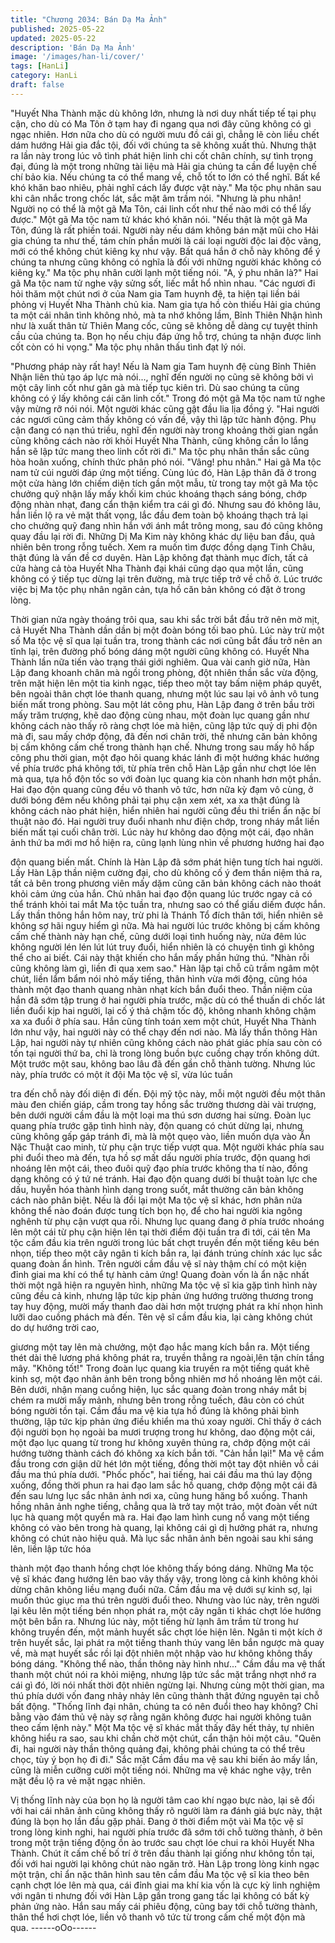 ```yaml
---
title: "Chương 2034: Bán Dạ Ma Ảnh"
published: 2025-05-22
updated: 2025-05-22
description: 'Bán Dạ Ma Ảnh'
image: '/images/han-li/cover/'
tags: [HanLi]
category: HanLi
draft: false
---
```


"Huyết Nha Thành mặc dù không lớn, nhưng là nơi duy nhất tiếp
tế tại phụ cận, cho dù có Ma Tôn ở tạm hay đi ngang qua nơi đây
cũng không có gì ngạc nhiên. Hơn nữa cho dù có người mưu đồ
cái gì, chẳng lẽ còn liều chết dám hướng Hải gia đắc tội, đối với
chúng ta sẽ không xuất thủ. Nhưng thật ra lần này trong lúc vô
tình phát hiện linh chi cốt chân chính, sự tình trọng đại, đúng là
một trong những tài liệu mà Hải gia chúng ta cần để luyện chế chí
bảo kia. Nếu chúng ta có thể mang về, chỗ tốt to lớn có thể nghĩ.
Bất kể khó khăn bao nhiêu, phải nghĩ cách lấy được vật này." Ma
tộc phụ nhân sau khi cân nhắc trong chốc lát, sắc mặt âm trầm
nói.
"Nhưng là phu nhân! Người nọ có thể là một gã Ma Tôn, cái linh
cốt như thế nào mới có thể lấy được." Một gã Ma tộc nam tử khác
khó khăn nói.
"Nếu thật là một gã Ma Tôn, đúng là rất phiền toái. Người này nếu
dám không bán mặt mũi cho Hải gia chúng ta như thế, tám chín
phần mười là cái loại người độc lai độc vãng, mới có thể không
chút kiêng kỵ như vậy. Bất quá hắn ở chỗ này không để ý chúng
ta nhưng cũng không có nghĩa là đối với những người khác không
có kiêng kỵ." Ma tộc phụ nhân cười lạnh một tiếng nói.
"A, ý phu nhân là?" Hai gã Ma tộc nam tử nghe vậy sửng sốt, liếc
mắt hổ nhìn nhau.
"Các ngươi đi hỏi thăm một chút nơi ở của Nam gia Tam huynh
đệ, ta hiện tại liền bái phỏng vị Huyết Nha Thành chủ kia. Nam gia
tựa hồ còn thiếu Hải gia chúng ta một cái nhân tình không nhỏ,
mà ta nhớ không lầm, Bỉnh Thiên Nhận hình như là xuất thân từ
Thiên Mang cốc, cũng sẽ không dễ dàng cự tuyệt thỉnh cầu của
chúng ta. Bọn họ nếu chịu đáp ứng hỗ trợ, chúng ta nhận được
linh cốt còn có hi vọng." Ma tộc phụ nhân thấu tình đạt lý nói.

"Phương pháp này rất hay! Nếu là Nam gia Tam huynh đệ cùng
Bỉnh Thiên Nhận liên thủ tạo áp lực mà nói..., nghĩ đến người nọ
cũng sẽ không bởi vì một cây linh cốt như gân gà mà tiếp tục kiên
trì. Dù sao chúng ta cũng không có ý lấy không cái căn linh cốt."
Trong đó một gã Ma tộc nam tử nghe vậy mừng rỡ nói nói.
Một người khác cũng gật đầu lia lịa đồng ý.
"Hai người các ngươi cũng cảm thấy không có vấn đề, vậy thì lập
tức hành động. Phụ cận đang có nạn thú triều, nghĩ đến người
này trong khoảng thời gian ngắn cũng không cách nào rời khỏi
Huyết Nha Thành, cũng không cần lo lắng hắn sẽ lập tức mang
theo linh cốt rời đi." Ma tộc phụ nhân thần sắc cũng hòa hoãn
xuống, chính thức phân phó nói.
"Vâng! phu nhân." Hai gã Ma tộc nam tử cúi người đáp ứng một
tiếng.
Cùng lúc đó, Hàn Lập thân đã ở trong một cửa hàng lớn chiếm
diện tích gần một mẫu, từ trong tay một gã Ma tộc chưởng quỹ
nhận lấy mấy khối kim chúc khoáng thạch sáng bóng, chớp động
nhàn nhạt, đang cẩn thận kiểm tra cái gì đó.
Nhưng sau đó không lâu, hắn liền lộ ra vẻ mặt thất vọng, lắc đầu
đem toàn bộ khoáng thạch trả lại cho chưởng quỹ đang nhìn hắn
với ánh mắt trông mong, sau đó cũng không quay đầu lại rời đi.
Những Dị Ma Kim này không khác dự liệu ban đầu, quả nhiên bên
trong rỗng tuếch.
Xem ra muốn tìm được đồng dạng Tinh Châu, thật đúng là vấn đề
cơ duyên.
Hàn Lập không đạt thành mục đích, tất cả cửa hàng cả tòa Huyết
Nha Thành đại khái cũng dạo qua một lần, cũng không có ý tiếp
tục dừng lại trên đường, mà trực tiếp trở về chỗ ở.
Lúc trước việc bị Ma tộc phụ nhân ngăn cản, tựa hồ căn bản
không có đặt ở trong lòng.

Thời gian nửa ngày thoáng trôi qua, sau khi sắc trời bắt đầu trở
nên mờ mịt, cả Huyết Nha Thành dần dần bị một đoàn bóng tối
bao phủ.
Lúc này trừ một số Ma tộc vệ sĩ qua lại tuần tra, trong thành các
nơi cũng bắt đầu trở nên an tĩnh lại, trên đường phố bóng dáng
một người cũng không có.
Huyết Nha Thành lần nữa tiến vào trạng thái giới nghiêm.
Qua vài canh giờ nữa, Hàn Lập đang khoanh chân mà ngồi trong
phòng, đột nhiên thần sắc vừa động, trên mặt hiện lên một tia
kinh ngạc, tiếp theo một tay bấm niệm pháp quyết, bên ngoài thân
chợt lóe thanh quang, nhưng một lúc sau lại vô ảnh vô tung biến
mất trong phòng.
Sau một lát công phu, Hàn Lập đang ở trên bầu trời mấy trăm
trượng, khẽ dao động cùng nhau, một đoàn lục quang gần như
không cách nào thấy rõ ràng chợt lóe mà hiện, cũng lập tức quỷ
dị phi độn mà đi, sau mấy chớp động, đã đến nơi chân trời, thế
nhưng căn bản không bị cấm không cấm chế trong thành hạn
chế.
Nhưng trong sau mấy hô hấp công phu thời gian, một đạo hôi
quang khác lánh đi một hướng khác hướng về phía trước phá
không tới, từ phía trên chỗ Hàn Lập gần như chợt lóe lên mà qua,
tựa hồ độn tốc so với đoàn lục quang kia còn nhanh hơn một
phần.
Hai đạo độn quang cũng đều vô thanh vô tức, hơn nữa kỳ đạm vô
cùng, ở dưới bóng đêm nếu không phải tại phụ cận xem xét, xa
xa thật đúng là không cách nào phát hiện, hiển nhiên hai người
cũng đều thi triển ẩn nặc bí thuật nào đó.
Hai người truy đuổi nhanh như điện chớp, trong nháy mắt liền
biến mất tại cuối chân trời.
Lúc này hư không dao động một cái, đạo nhân ảnh thứ ba mới
mơ hồ hiện ra, cũng lạnh lùng nhìn về phương hướng hai đạo

độn quang biến mất.
Chính là Hàn Lập đã sớm phát hiện tung tích hai người.
Lấy Hàn Lập thần niệm cường đại, cho dù không cố ý đem thần
niệm thả ra, tất cả bên trong phương viên mấy dặm cũng căn bản
không cách nào thoát khỏi cảm ứng của hắn.
Chủ nhân hai đạo độn quang lúc trước ngay cả có thể tránh khỏi
tai mắt Ma tộc tuần tra, nhưng sao có thể giấu diếm được hắn.
Lấy thần thông hắn hôm nay, trừ phi là Thánh Tổ đích thân tới,
hiển nhiên sẽ không sợ hãi nguy hiểm gì nữa.
Mà hai người lúc trước không bị cấm không cấm chế thành này
hạn chế, cũng dưới loại tình huống này, nửa đêm lúc không người
lén lén lút lút truy đuổi, hiển nhiên là có chuyện tình gì không thể
cho ai biết.
Cái này thật khiến cho hắn mấy phần hứng thú.
"Nhàn rỗi cũng không làm gì, liền đi qua xem sao." Hàn lập tại chỗ
cũ trầm ngâm một chút, liền lẩm bẩm nói nhỏ mấy tiếng, thân hình
vừa mới động, cũng hóa thành một đạo thanh quang nhàn nhạt
kích bắn đuổi theo.
Thần niệm của hắn đã sớm tập trung ở hai người phía trước, mặc
dù có thể thuấn di chốc lát liền đuổi kịp hai người, lại cố ý thả
chậm tốc độ, không nhanh không chậm xa xa đuổi ở phía sau.
Hắn cũng tính toán xem một chút, Huyết Nha Thành lớn như vậy,
hai người này có thể chạy đến nơi nào.
Mà lấy thần thông Hàn Lập, hai người này tự nhiên cũng không
cách nào phát giác phía sau còn có tồn tại người thứ ba, chỉ là
trong lòng buồn bực cuồng chạy trốn không dứt.
Một trước một sau, không bao lâu đã đến gần chỗ thành tường.
Nhưng lúc này, phía trước có một ít đội Ma tộc vệ sĩ, vừa lúc tuần

tra đến chỗ này đối diện đi đến.
Đội mỹ tộc này, mỗi một người đều một thân màu đen chiến giáp,
cầm trong tay hồng sắc trường thương dài vài trượng, bên dưới
người cầm đầu là một loại ma thú sơn dương hai sừng.
Đoàn lục quang phía trước gặp tình hình này, độn quang có chút
dừng lại, nhưng cũng không gấp gáp tránh đi, mà là một quẹo
vào, liền muốn dựa vào Ẩn Nặc Thuật cao minh, từ phụ cận trực
tiếp vượt qua.
Một người khác phía sau phi đuổi theo mà đến, tựa hồ sợ mất
dấu người phía trước, độn quang hơi nhoáng lên một cái, theo
đuôi quỹ đạo phía trước không tha tí nào, đồng dạng không có ý
tứ né tránh.
Hai đạo độn quang dưới bí thuật toàn lực che dấu, huyễn hóa
thành hình dạng trong suốt, mắt thường căn bản không cách nào
phân biệt.
Nếu là đổi lại một Ma tộc vệ sĩ khác, hơn phân nửa không thể nào
đoán được tung tích bọn họ, để cho hai người kia ngông nghênh
từ phụ cận vượt qua rồi.
Nhưng lục quang đang ở phía trước nhoáng lên một cái từ phụ
cận hiện lên tại thời điểm đội tuần tra đi tới, cái tên Ma tộc cầm
đầu kia trên người trong lúc bất chợt truyền đến một tiếng kêu
bén nhọn, tiếp theo một cây ngân ti kích bắn ra, lại đánh trúng
chính xác lục sắc quang đoàn ẩn hình.
Trên người cầm đầu vệ sĩ này thậm chí có một kiện đỉnh giai ma
khí có thể tự hành cảm ứng!
Quang đoàn vốn là ẩn nặc nhất thời một ngã hiện ra nguyên hình,
những Ma tộc vệ sĩ kia gặp tình hình này cũng đều cả kinh,
nhưng lập tức kịp phản ứng hướng trường thương trong tay huy
động, mười mấy thanh đao dài hơn một trượng phát ra khí nhọn
hình lưỡi dao cuồng phách mà đến.
Tên vệ sĩ cầm đầu kia, lại càng không chút do dự hướng trời cao,

giương một tay lên mà chưởng, một đạo hắc mang kích bắn ra.
Một tiếng thét dài thê lương phá không phát ra, truyền thẳng ra
ngoài,lên tận chín tầng mây.
"Không tốt!"
Trong đoàn lục quang kia truyền ra một tiếng quát khẽ kinh sợ,
một đạo nhân ảnh bên trong bỗng nhiên mơ hồ nhoáng lên một
cái.
Bên dưới, nhận mang cuồng hiện, lục sắc quang đoàn trong nháy
mắt bị chém ra mười mấy mảnh, nhưng bên trong rỗng tuếch,
đâu còn có chút bóng người tồn tại.
Cầm đầu ma vệ kia tựa hồ đúng là không phải bình thường, lập
tức kịp phản ứng điều khiển ma thú xoay người.
Chỉ thấy ở cách đội người bọn họ ngoài ba mươi trượng trong hư
không, dao động một cái, một đạo lục quang từ trong hư không
xuyên thủng ra, chớp động một cái hướng tường thành cách đó
không xa kích bắn tới.
"Cản hắn lại!"
Ma vệ cầm đầu trong cơn giận dữ hét lớn một tiếng, đồng thời
một tay đột nhiên vỗ cái đầu ma thú phía dưới.
"Phốc phốc", hai tiếng, hai cái đầu ma thú lay động xuống, đồng
thời phun ra hai đạo lam sắc hồ quang, chớp động một cái đã đến
sau lưng lục sắc nhân ảnh nơi xa, cũng hung hăng bổ xuống.
Thanh hồng nhân ảnh nghe tiếng, chẳng qua là trở tay một trảo,
một đoàn vết nứt lục hà quang một quyển mà ra.
Hai đạo lam hình cung nổ vang một tiếng không có vào bên trong
hà quang, lại không cái gì dị hưởng phát ra, nhưng không có chút
nào hiệu quả.
Mà lục sắc nhân ảnh bên ngoài sau khi sáng lên, liền lập tức hóa

thành một đạo thanh hồng chợt lóe không thấy bóng dáng.
Những Ma tộc vệ sĩ khác đang hướng lên bao vây thấy vậy, trong
lòng cả kinh không khỏi dừng chân không liều mạng đuổi nữa.
Cầm đầu ma vệ dưới sự kinh sợ, lại muốn thúc giục ma thú trên
người đuổi theo.
Nhưng vào lúc này, trên người lại kêu lên một tiếng bén nhọn phát
ra, một cây ngân ti khác chợt lóe hướng một bên bắn ra.
Nhưng lúc này, một tiếng hừ lạnh âm trầm từ trong hư không
truyền đến, một mảnh huyết sắc chợt lóe hiện lên.
Ngân ti một kích ở trên huyết sắc, lại phát ra một tiếng thanh thúy
vang lên bắn ngược mà quay về, mà
mạt huyết sắc rồi lại đột nhiên một nhập vào hư không không thấy
bóng dáng.
"Không thể nào, thần thông này hình như..." Cầm đầu ma vệ thất
thanh một chút nói ra khỏi miệng, nhưng lập tức sắc mặt trắng
nhợt nhớ ra cái gì đó, lời nói nhất thời đột nhiên ngừng lại.
Nhưng cùng một thời gian, ma thú phía dưới vốn đang nhảy nhảy
lên cũng thành thật đứng nguyên tại chỗ bất động.
"Thống lĩnh đại nhân, chúng ta có nên đuổi theo hay không? Chỉ
bằng vào đám thủ vệ này sợ rằng ngăn không được hai người
không tuân theo cấm lệnh này." Một Ma tộc vệ sĩ khác mắt thấy
đây hết thảy, tự nhiên không hiểu ra sao, sau khi chần chờ một
chút, cẩn thận hỏi một câu.
"Quên đi, hai người này thần thông quảng đại, không phải chúng
ta có thể trêu chọc, tùy ý bọn họ đi đi." Sắc mặt Cầm đầu ma vệ
sau khi biến ảo mấy lần, cũng là miễn cưỡng cười một tiếng nói.
Những ma vệ khác nghe vậy, trên mặt đều lộ ra vẻ mặt ngạc
nhiên.

Vị thống lĩnh này của bọn họ là người tâm cao khí ngạo bực nào,
lại sẽ đối với hai cái nhân ảnh cũng không thấy rõ người làm ra
đánh giá bực này, thật đúng là bọn họ lần đầu gặp phải.
Đang ở thời điểm một vài Ma tộc vệ sĩ trong lòng kinh nghi, hai
người phía trước đã sớm tới chỗ tường thành, ở bên trong một
trận tiếng động ồn ào trước sau chợt lóe chui ra khỏi Huyết Nha
Thành.
Chút ít cấm chế bố trí ở trên đầu thành lại giống như không tồn
tại, đối với hai người lại không chút nào ngăn trở.
Hàn Lập trong lòng kinh ngạc một trận, chỉ ẩn nặc thân hình sau
tên cầm đầu Ma tộc vệ sĩ kia theo bên cạnh chợt lóe lên mà qua,
cái đỉnh giai ma khí kia vốn là cực kỳ linh nghiệm với ngân ti
nhưng đối với Hàn Lập gần trong gang tấc lại không có bất kỳ
phản ứng nào.
Hắn sau mấy cái phiêu động, cũng bay tới chỗ tường thành, thân
thể hơi chợt lóe, liền vô thanh vô tức từ trong cấm chế một độn
mà qua.
------oOo------
